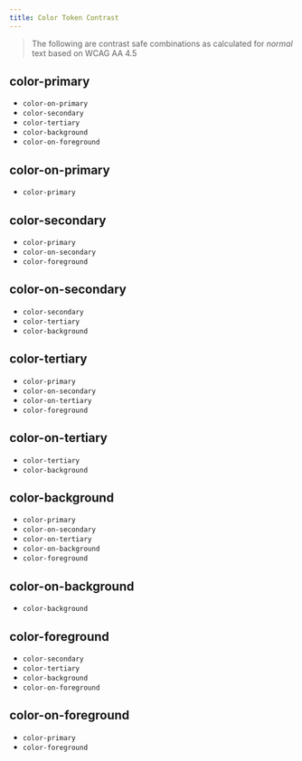 ```yaml
---
title: Color Token Contrast
---
```


> The following are contrast safe combinations as calculated for _normal_ text based on WCAG AA 4.5

## color-primary
  - `color-on-primary`
  - `color-secondary`
  - `color-tertiary`
  - `color-background`
  - `color-on-foreground`

## color-on-primary
  - `color-primary`

## color-secondary
  - `color-primary`
  - `color-on-secondary`
  - `color-foreground`

## color-on-secondary
  - `color-secondary`
  - `color-tertiary`
  - `color-background`

## color-tertiary
  - `color-primary`
  - `color-on-secondary`
  - `color-on-tertiary`
  - `color-foreground`

## color-on-tertiary
  - `color-tertiary`
  - `color-background`

## color-background
  - `color-primary`
  - `color-on-secondary`
  - `color-on-tertiary`
  - `color-on-background`
  - `color-foreground`

## color-on-background
  - `color-background`

## color-foreground
  - `color-secondary`
  - `color-tertiary`
  - `color-background`
  - `color-on-foreground`

## color-on-foreground
  - `color-primary`
  - `color-foreground`

